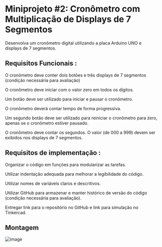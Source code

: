 # Miniprojeto #2: Cronômetro com Multiplicação de Displays de 7 Segmentos
Desenvolva um cronômetro digital utilizando a placa Arduino UNO e displays de 7 segmentos.

## Requisitos Funcionais :
 O cronômetro deve conter dois botões e três displays de 7 segmentos (condição necessária para avaliação)
 
 O cronômetro deve iniciar com o valor zero em todos os dígitos.
 
 Um botão deve ser utilizado para iniciar e pausar o cronômetro.
 
 O cronômetro deverá contar tempo de forma progressiva.
 
 Um segundo botão deve ser utilizado para reiniciar o cronômetro para zero, apenas se o cronômetro estiver pausado.
 
 O cronômetro deve contar os segundos. O valor (de 000 a 999) devem ser exibidos nos displays de 7 segmentos.
 
## Requisitos de implementação :
 Organizar o código em funções para modularizar as tarefas.
 
 Utilizar indentação adequada para melhorar a legibilidade do código.
 
 Utilizar nomes de variáveis claros e descritivos.
 
 Utilizar GitHub para armazenar e manter histórico de versão do código (condição necessária para avaliação).
 
 Entregar link para o repositório no GitHub e link para simulação no Tinkercad.

## Montagem
![image](https://github.com/jessiicalayanne/Cronometro-com-Multiplicacao-de-Displays-de-7-Segmentos/blob/main/Cron%C3%B4metro%20com%20Displays%20de%207%20Segmentos.png)
